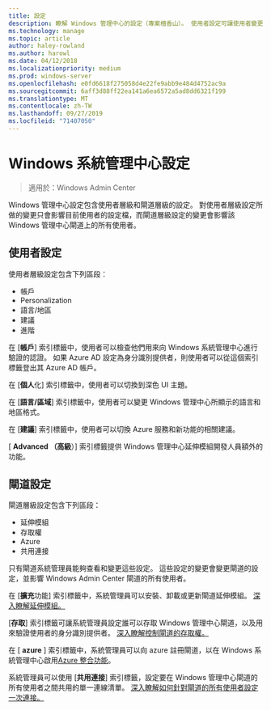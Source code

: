 ```yaml
---
title: 設定
description: 瞭解 Windows 管理中心的設定（專案檀香山）。 使用者設定可讓使用者變更其語言/區域和其他喜好設定。 閘道設定可讓系統管理員設定閘道。
ms.technology: manage
ms.topic: article
author: haley-rowland
ms.author: harowl
ms.date: 04/12/2018
ms.localizationpriority: medium
ms.prod: windows-server
ms.openlocfilehash: e0fd6618f275058d4e22fe9abb9e484d4752ac9a
ms.sourcegitcommit: 6aff3d88ff22ea141a6ea6572a5ad8dd6321f199
ms.translationtype: MT
ms.contentlocale: zh-TW
ms.lasthandoff: 09/27/2019
ms.locfileid: "71407050"
---
```

# <a name="windows-admin-center-settings"></a>Windows 系統管理中心設定

> 適用於：Windows Admin Center

Windows 管理中心設定包含使用者層級和閘道層級的設定。 對使用者層級設定所做的變更只會影響目前使用者的設定檔，而閘道層級設定的變更會影響該 Windows 管理中心閘道上的所有使用者。

## <a name="user-settings"></a>使用者設定

使用者層級設定包含下列區段：

- 帳戶
- Personalization
- 語言/地區
- 建議
- 進階

在 [**帳戶**] 索引標籤中，使用者可以檢查他們用來向 Windows 系統管理中心進行驗證的認證。 如果 Azure AD 設定為身分識別提供者，則使用者可以從這個索引標籤登出其 Azure AD 帳戶。

在 [**個人**化] 索引標籤中，使用者可以切換到深色 UI 主題。

在 [**語言/區域**] 索引標籤中，使用者可以變更 Windows 管理中心所顯示的語言和地區格式。

在 [**建議**] 索引標籤中，使用者可以切換 Azure 服務和新功能的相關建議。

[ **Advanced （高級**）] 索引標籤提供 Windows 管理中心延伸模組開發人員額外的功能。

## <a name="gateway-settings"></a>閘道設定

閘道層級設定包含下列區段：

- 延伸模組
- 存取權
- Azure
- 共用連接

只有閘道系統管理員能夠查看和變更這些設定。 這些設定的變更會變更閘道的設定，並影響 Windows Admin Center 閘道的所有使用者。

在 [**擴充**功能] 索引標籤中，系統管理員可以安裝、卸載或更新閘道延伸模組。 [深入瞭解延伸模組。](using-extensions.md)

[**存取**] 索引標籤可讓系統管理員設定誰可以存取 Windows 管理中心閘道，以及用來驗證使用者的身分識別提供者。 [深入瞭解控制閘道的存取權。](user-access-control.md)

在 [ **azure** ] 索引標籤中，系統管理員可以向 azure 註冊閘道，以在 Windows 系統管理中心啟用[Azure 整合功能](azure-integration.md)。

系統管理員可以使用 [**共用連接**] 索引標籤，設定要在 Windows 管理中心閘道的所有使用者之間共用的單一連線清單。 [深入瞭解如何針對閘道的所有使用者設定一次連接。](shared-connections.md)